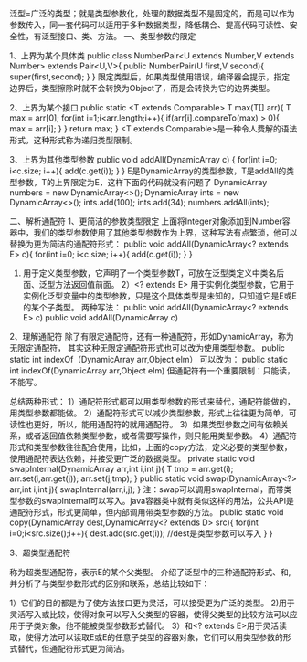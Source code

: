 泛型=广泛的类型；就是类型参数化，处理的数据类型不是固定的，而是可以作为参数传入，同一套代码可以适用于多种数据类型，降低耦合、提高代码可读性、安全性，有泛型接口、类、方法。
一、类型参数的限定

1、上界为某个具体类
public class NumberPair<U extends Number,V extends Number> extends Pair<U,V>{
  public NumberPair(U first,V second){
       super(first,second);
  }
}
限定类型后，如果类型使用错误，编译器会提示，指定边界后，类型擦除时就不会转换为Object了，而是会转换为它的边界类型。

2、上界为某个接口
public static <T extends Comparable<T>> T max(T[] arr){
  T max = arr[0];
  for(int i=1;i<arr.length;i++){
   if(arr[i].compareTo(max) > 0){
     max = arr[i];
    }
   }
  return max;
}
<T extends Comparable<T>>是一种令人费解的语法形式，这种形式称为递归类型限制。
	
3、上界为其他类型参数
  public <T extends E> void addAll(DynamicArray<T> c) {
     for(int i=0; i<c.size; i++){
          add(c.get(i));
        }
  }
E是DynamicArray的类型参数，T是addAll的类型参数，T的上界限定为E，这样下面的代码就没有问题了
 DynamicArray<Number> numbers = new DynamicArray<>();
  DynamicArray<Integer> ints = new DynamicArray<>();
  ints.add(100);
  ints.add(34);
  numbers.addAll(ints);
  
  二、解析通配符
  1、更简洁的参数类型限定
  上面将Integer对象添加到Number容器中，我们的类型参数使用了其他类型参数作为上界，这种写法有点繁琐，他可以替换为更为简洁的通配符形式：
  public void addAll(DynamicArray<? extends E> c){
     for(int i=0; i<c.size; i++){
        add(c.get(i));
     }
  }
  1) <T extends E> 用于定义类型参数，它声明了一个类型参数T，可放在泛型类定义中类名后面、泛型方法返回值前面。
  2）<? extends E> 用于实例化类型参数，它用于实例化泛型变量中的类型参数，只是这个具体类型是未知的，只知道它是E或E的某个子类型。
两种写法：
public void addAll(DynamicArray<? extends E> c)
public <T extends E> void addAll(DynamicArray<T> c)

2、理解通配符
除了有限定通配符，还有一种通配符，形如DynamicArray<?>，称为无限定通配符，
其实这种无限定通配符形式也可以改为使用类型参数。
public static int indexOf（DynamicArray<?> arr,Object elm）
可以改为：
public static <T> int indexOf(DynamicArray<T> arr,Object elm)
但通配符有一个重要限制：只能读，不能写。

总结两种形式：
1）通配符形式都可以用类型参数的形式来替代，通配符能做的，用类型参数都能做。
2）通配符形式可以减少类型参数，形式上往往更为简单，可读性也更好，所以，能用通配符的就用通配符。
3）如果类型参数之间有依赖关系，或者返回值依赖类型参数，或者需要写操作，则只能用类型参数。
4）通配符形式和类型参数往往配合使用，比如，上面的copy方法，定义必要的类型参数，使用通配符表达依赖，并接受更广泛的数据类型。
private static <T> void swapInternal(DynamicArray<T> arr,int i,int j){
  T tmp = arr.get(i);
  arr.set(i,arr.get(j));
  arr.set(j,tmp);
  }
public static void swap(DynamicArray<?> arr,int i,int j){
  swapInternal(arr,i,j);
}
注：swap可以调用swapInternal，而带类型参数的swapInternal可以写入。java容器类中就有类似这样的用法，公共API是通配符形式，形式更简单，但内部调用带类型参数的方法。
public static <D> void copy(DynamicArray<D> dest,DynamicArray<? extends D> src){
   for(int i=0;i<src.size();i++){
    dest.add(src.get(i)); //dest是类型参数可以写入
}
}

3、超类型通配符
<? super E> 称为超类型通配符，表示E的某个父类型。
介绍了泛型中的三种通配符形式<?>、<? super E>和<? extends E>,并分析了与类型参数形式的区别和联系，总结比较如下：
1）它们的目的都是为了使方法接口更为灵活，可以接受更为广泛的类型。
2)<? super E>用于灵活写入或比较，使得对象可以写入父类型的容器，使得父类型的比较方法可以应用于子类对象，他不能被类型参数形式替代。
3）<?>和<? extends E>用于灵活读取，使得方法可以读取E或E的任意子类型的容器对象，它们可以用类型参数的形式替代，但通配符形式更为简洁。
